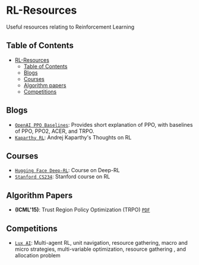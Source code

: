 # RL-Resources
Useful resources relating to Reinforcement Learning

## Table of Contents
- [RL-Resources](#rl-resources)
  - [Table of Contents](#table-of-contents)
  - [Blogs](#blogs)
  - [Courses](#courses)
  - [Algorithm papers](#algorithm-papers)
  - [Competitions](#competitions)

## Blogs
- [`OpenAI PPO Baselines`](https://openai.com/blog/openai-baselines-ppo/): Provides short explanation of PPO, with baselines of PPO, PPO2, ACER, and TRPO.
- [`Kaparthy RL`](https://karpathy.github.io/2016/05/31/rl/): Andrej Kaparthy's Thoughts on RL

## Courses
- [`Hugging Face Deep-RL`](https://huggingface.co/deep-rl-course/unit0/introduction): Course on Deep-RL
- [`Stanford CS234`](https://web.stanford.edu/class/cs234/modules.html): Stanford course on RL

## Algorithm Papers
- **(ICML'15)**: Trust Region Policy Optimization (TRPO) [`PDF`](https://arxiv.org/abs/1502.05477)

## Competitions
- [`Lux AI`](https://www.lux-ai.org/): Multi-agent RL, unit navigation, resource gathering, macro and micro strategies, multi-variable optimization, resource gathering , and allocation problem
